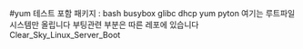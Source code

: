 #yum 테스트 
포함 패키지 :
bash 
busybox
glibc
dhcp
yum
pyton
여기는 루트파일 시스템만 올립니다 부팅관련 부분은 따른 레포에 있습니다
Clear_Sky_Linux_Server_Boot

